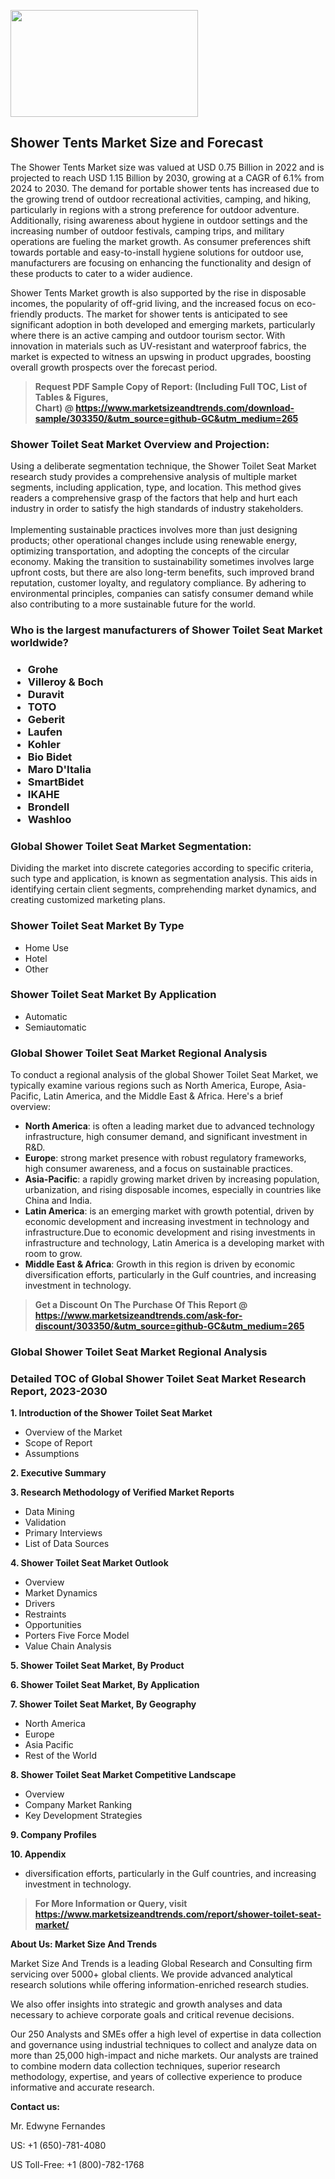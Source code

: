 <p><img class="alignnone size-medium wp-image-20088" src="https://ffe5etoiles.com/wp-content/uploads/2024/12/MST1-300x171.png" alt="" width="300" height="171" /></p><h2>Shower Tents Market Size and Forecast</h2><p>The Shower Tents Market size was valued at USD 0.75 Billion in 2022 and is projected to reach USD 1.15 Billion by 2030, growing at a CAGR of 6.1% from 2024 to 2030. The demand for portable shower tents has increased due to the growing trend of outdoor recreational activities, camping, and hiking, particularly in regions with a strong preference for outdoor adventure. Additionally, rising awareness about hygiene in outdoor settings and the increasing number of outdoor festivals, camping trips, and military operations are fueling the market growth. As consumer preferences shift towards portable and easy-to-install hygiene solutions for outdoor use, manufacturers are focusing on enhancing the functionality and design of these products to cater to a wider audience.</p><p>Shower Tents Market growth is also supported by the rise in disposable incomes, the popularity of off-grid living, and the increased focus on eco-friendly products. The market for shower tents is anticipated to see significant adoption in both developed and emerging markets, particularly where there is an active camping and outdoor tourism sector. With innovation in materials such as UV-resistant and waterproof fabrics, the market is expected to witness an upswing in product upgrades, boosting overall growth prospects over the forecast period.</p></p><blockquote id="" class=""><strong>Request PDF Sample Copy of Report: (Including Full TOC, List of Tables &amp; Figures, Chart)&nbsp;@&nbsp;<strong><a href="https://www.marketsizeandtrends.com/download-sample/303350/&utm_source=github-GC&utm_medium=265" target="_blank">https://www.marketsizeandtrends.com/download-sample/303350/&utm_source=github-GC&utm_medium=265</a></strong></strong></blockquote><h3 id="" class="">Shower Toilet Seat Market&nbsp;Overview and Projection:</h3><p id="" class="">Using a deliberate segmentation technique, the Shower Toilet Seat Market research study provides a comprehensive analysis of multiple market segments, including application, type, and location. This method gives readers a comprehensive grasp of the factors that help and hurt each industry in order to satisfy the high standards of industry stakeholders. <br /> <br />Implementing sustainable practices involves more than just designing products; other operational changes include using renewable energy, optimizing transportation, and adopting the concepts of the circular economy. Making the transition to sustainability sometimes involves large upfront costs, but there are also long-term benefits, such improved brand reputation, customer loyalty, and regulatory compliance. By adhering to environmental principles, companies can satisfy consumer demand while also contributing to a more sustainable future for the world.</p><h3 id="" class="">Who is the largest manufacturers of&nbsp;Shower Toilet Seat Market worldwide?</h3><h3 class=""><p><ul><li>Grohe </li><li> Villeroy & Boch </li><li> Duravit </li><li> TOTO </li><li> Geberit </li><li> Laufen </li><li> Kohler </li><li> Bio Bidet </li><li> Maro D'Italia </li><li> SmartBidet </li><li> IKAHE </li><li> Brondell </li><li> Washloo</li></ul></p></h3><h3 id="" class="">Global&nbsp;Shower Toilet Seat Market Segmentation:</h3><p id="" class="">Dividing the market into discrete categories according to specific criteria, such type and application, is known as segmentation analysis. This aids in identifying certain client segments, comprehending market dynamics, and creating customized marketing plans.</p><h3 id="" class="">Shower Toilet Seat Market&nbsp;By Type</h3><p><p><ul><li>Home Use</li><li> Hotel</li><li> Other</p></li></ul></p></p><h3 id="" class="">Shower Toilet Seat Market&nbsp;By Application</h3><p class=""><p><ul><li>Automatic</li><li> Semiautomatic</li></ul></p></p><h3 id="" class="">Global Shower Toilet Seat Market Regional Analysis</h3><p id="" class="">To conduct a regional analysis of the global Shower Toilet Seat Market, we typically examine various regions such as North America, Europe, Asia-Pacific, Latin America, and the Middle East &amp; Africa. Here's a brief overview:</p><ul><li><strong>North America</strong>: is often a leading market due to advanced technology infrastructure, high consumer demand, and significant investment in R&amp;D.</li><li><strong>Europe</strong>: strong market presence with robust regulatory frameworks, high consumer awareness, and a focus on sustainable practices.</li><li><strong>Asia-Pacific</strong>: a rapidly growing market driven by increasing population, urbanization, and rising disposable incomes, especially in countries like China and India.</li><li><strong>Latin America</strong>: is an emerging market with growth potential, driven by economic development and increasing investment in technology and infrastructure.Due to economic development and rising investments in infrastructure and technology, Latin America is a developing market with room to grow.</li><li><strong>Middle East &amp; Africa</strong>: Growth in this region is driven by economic diversification efforts, particularly in the Gulf countries, and increasing investment in technology.</li></ul><blockquote id="" class=""><strong>Get a Discount On The Purchase Of This Report @ <strong><a href="https://www.marketsizeandtrends.com/ask-for-discount/303350/&utm_source=github-GC&utm_medium=265" target="_blank">https://www.marketsizeandtrends.com/ask-for-discount/303350/&utm_source=github-GC&utm_medium=265</a></strong></strong></blockquote><h3 id="" class="">Global Shower Toilet Seat Market Regional Analysis</h3><h3 id="" class="">Detailed TOC of Global Shower Toilet Seat Market Research Report, 2023-2030</h3><p id="" class=""><strong>1. Introduction of the Shower Toilet Seat Market</strong></p><ul><li>Overview of the Market</li><li>Scope of Report</li><li>Assumptions</li></ul><p id="" class=""><strong>2. Executive Summary</strong></p><p id="" class=""><strong>3. Research Methodology of Verified Market Reports</strong></p><ul><li>Data Mining</li><li>Validation</li><li>Primary Interviews</li><li>List of Data Sources</li></ul><p id="" class=""><strong>4. Shower Toilet Seat Market Outlook</strong></p><ul><li>Overview</li><li>Market Dynamics</li><li>Drivers</li><li>Restraints</li><li>Opportunities</li><li>Porters Five Force Model</li><li>Value Chain Analysis</li></ul><p id="" class=""><strong>5. Shower Toilet Seat Market, By Product</strong></p><p id="" class=""><strong>6. Shower Toilet Seat Market, By Application</strong></p><p id="" class=""><strong>7. Shower Toilet Seat Market, By Geography</strong></p><ul><li>North America</li><li>Europe</li><li>Asia Pacific</li><li>Rest of the World</li></ul><p id="" class=""><strong>8. Shower Toilet Seat Market Competitive Landscape</strong></p><ul><li>Overview</li><li>Company Market Ranking</li><li>Key Development Strategies</li></ul><p id="" class=""><strong>9. Company Profiles</strong></p><p id="" class=""><strong>10. Appendix</strong></p><ul><li>diversification efforts, particularly in the Gulf countries, and increasing investment in technology.</li></ul><blockquote id="" class=""><strong>For More Information or Query, visit <strong><strong><a href="https://www.marketsizeandtrends.com/report/shower-toilet-seat-market/" target="_blank">https://www.marketsizeandtrends.com/report/shower-toilet-seat-market/</a></strong></strong></strong></blockquote><p id="" class=""><strong>About Us: Market Size And Trends</strong></p><p id="" class="">Market Size And Trends is a leading Global Research and Consulting firm servicing over 5000+ global clients. We provide advanced analytical research solutions while offering information-enriched research studies.</p><p id="" class="">We also offer insights into strategic and growth analyses and data necessary to achieve corporate goals and critical revenue decisions.</p><p id="" class="">Our 250 Analysts and SMEs offer a high level of expertise in data collection and governance using industrial techniques to collect and analyze data on more than 25,000 high-impact and niche markets. Our analysts are trained to combine modern data collection techniques, superior research methodology, expertise, and years of collective experience to produce informative and accurate research.</p><p id="" class=""><strong>Contact us:</strong></p><p id="" class="">Mr. Edwyne Fernandes</p><p id="" class="">US: +1 (650)-781-4080</p><p id="" class="">US Toll-Free: +1 (800)-782-1768</p>
